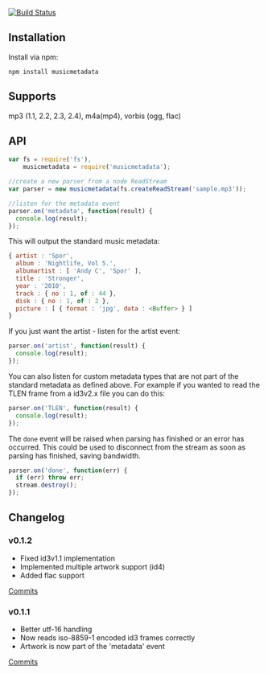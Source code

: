 [![Build Status](https://secure.travis-ci.org/leetreveil/node-musicmetadata.png)](http://travis-ci.org/leetreveil/node-musicmetadata)

Installation
------------
Install via npm:

```
npm install musicmetadata
```


Supports
-----------------
mp3 (1.1, 2.2, 2.3, 2.4), m4a(mp4), vorbis (ogg, flac)


API
-----------------
```javascript
var fs = require('fs'),
    musicmetadata = require('musicmetadata');

//create a new parser from a node ReadStream
var parser = new musicmetadata(fs.createReadStream('sample.mp3'));

//listen for the metadata event
parser.on('metadata', function(result) {
  console.log(result);
});
```


This will output the standard music metadata:

```javascript
{ artist : 'Spor',
  album : 'Nightlife, Vol 5.',
  albumartist : [ 'Andy C', 'Spor' ],
  title : 'Stronger',
  year : '2010',
  track : { no : 1, of : 44 },
  disk : { no : 1, of : 2 },
  picture : [ { format : 'jpg', data : <Buffer> } ]
}
```
        
If you just want the artist - listen for the artist event:

```javascript
parser.on('artist', function(result) {
  console.log(result);
});
```

You can also listen for custom metadata types that are not part of the standard metadata as defined above. For example if you wanted to read the TLEN frame from a id3v2.x file you can do this:

```javascript
parser.on('TLEN', function(result) {
  console.log(result);
});
```
    
The ```done``` event will be raised when parsing has finished or an error has occurred. This could be
used to disconnect from the stream as soon as parsing has finished, saving bandwidth.

```javascript
parser.on('done', function(err) {
  if (err) throw err;	
  stream.destroy();
});
```
    

## Changelog

### v0.1.2

* Fixed id3v1.1 implementation
* Implemented multiple artwork support (id4)
* Added flac support

[Commits](https://github.com/leetreveil/node-musicmetadata/compare/0.1.1...0.1.2)

### v0.1.1

* Better utf-16 handling
* Now reads iso-8859-1 encoded id3 frames correctly
* Artwork is now part of the 'metadata' event

[Commits](https://github.com/leetreveil/node-musicmetadata/compare/0.1.0...0.1.1)